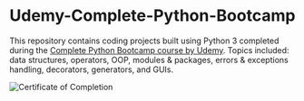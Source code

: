 # Udemy-Complete-Python-Bootcamp

This repository contains coding projects built using Python 3 completed during the [Complete Python Bootcamp course by Udemy](https://www.udemy.com/course/complete-python-bootcamp/). Topics included: data structures, operators, OOP, modules & packages, errors & exceptions handling, decorators, generators, and GUIs.

![Certificate of Completion](https://udemy-certificate.s3.amazonaws.com/image/UC-5ff65884-f88d-4790-8f68-f8289e06c482.jpg)
